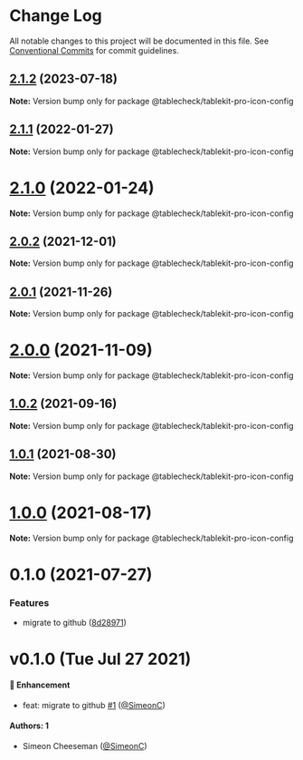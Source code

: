 # Change Log

All notable changes to this project will be documented in this file.
See [Conventional Commits](https://conventionalcommits.org) for commit guidelines.

## [2.1.2](https://github.com/tablecheck/tablekit/compare/@tablecheck/tablekit-pro-icon-config@2.1.1...@tablecheck/tablekit-pro-icon-config@2.1.2) (2023-07-18)

**Note:** Version bump only for package @tablecheck/tablekit-pro-icon-config





## [2.1.1](https://github.com/tablecheck/tablekit/compare/@tablecheck/tablekit-pro-icon-config@2.1.0...@tablecheck/tablekit-pro-icon-config@2.1.1) (2022-01-27)

**Note:** Version bump only for package @tablecheck/tablekit-pro-icon-config





# [2.1.0](https://github.com/tablecheck/tablekit/compare/@tablecheck/tablekit-pro-icon-config@2.0.2...@tablecheck/tablekit-pro-icon-config@2.1.0) (2022-01-24)

**Note:** Version bump only for package @tablecheck/tablekit-pro-icon-config





## [2.0.2](https://github.com/tablecheck/tablekit/compare/@tablecheck/tablekit-pro-icon-config@2.0.1...@tablecheck/tablekit-pro-icon-config@2.0.2) (2021-12-01)

**Note:** Version bump only for package @tablecheck/tablekit-pro-icon-config





## [2.0.1](https://github.com/tablecheck/tablekit/compare/@tablecheck/tablekit-pro-icon-config@2.0.0...@tablecheck/tablekit-pro-icon-config@2.0.1) (2021-11-26)

**Note:** Version bump only for package @tablecheck/tablekit-pro-icon-config





# [2.0.0](https://github.com/tablecheck/tablekit/compare/@tablecheck/tablekit-pro-icon-config@1.0.2...@tablecheck/tablekit-pro-icon-config@2.0.0) (2021-11-09)

**Note:** Version bump only for package @tablecheck/tablekit-pro-icon-config





## [1.0.2](https://github.com/tablecheck/tablekit/compare/@tablecheck/tablekit-pro-icon-config@1.0.1...@tablecheck/tablekit-pro-icon-config@1.0.2) (2021-09-16)

**Note:** Version bump only for package @tablecheck/tablekit-pro-icon-config





## [1.0.1](https://github.com/tablecheck/tablekit/compare/@tablecheck/tablekit-pro-icon-config@1.0.0...@tablecheck/tablekit-pro-icon-config@1.0.1) (2021-08-30)

**Note:** Version bump only for package @tablecheck/tablekit-pro-icon-config





# [1.0.0](https://github.com/tablecheck/tablekit/compare/@tablecheck/tablekit-pro-icon-config@0.1.0...@tablecheck/tablekit-pro-icon-config@1.0.0) (2021-08-17)

**Note:** Version bump only for package @tablecheck/tablekit-pro-icon-config





# 0.1.0 (2021-07-27)


### Features

* migrate to github ([8d28971](https://github.com/tablecheck/tablekit/commit/8d28971175010fcb2a3cd9c48a749e7af1bdc9f9))





# v0.1.0 (Tue Jul 27 2021)

#### 🚀 Enhancement

- feat: migrate to github [#1](https://github.com/tablecheck/tablekit/pull/1) ([@SimeonC](https://github.com/SimeonC))

#### Authors: 1

- Simeon Cheeseman ([@SimeonC](https://github.com/SimeonC))
